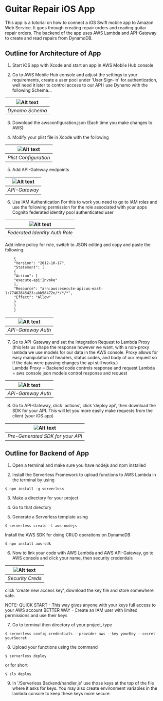 # Guitar Repair iOS App
This app is a tutorial on how to connect a iOS Swift mobile app to Amazon Web Service. It goes through creating repair orders and reading guitar repair orders. The backend of the app uses AWS Lambda and API-Gateway to create and read repairs from DynamoDB.

## Outline for Architecture of App

1. Start iOS app with Xcode and start an app in AWS Mobile Hub console
    
2. Go to AWS Mobile Hub console and adjust the settings to your requirements, create a user pool under 'User Sign-In' for authentication, well need it later to control access to our API
I use Dynamo with the following Schema...

| ![Alt text](/images/db.png?raw=true) |
|:--:|
| *Dynamo Schema* |
    
3. Download the awsconfiguration.json (Each time you make changes to AWS) 
    
4. Modify your plist file in Xcode with the following

| ![Alt text](/images/plist.png?raw=true) |
|:--:|
| *Plist Configuration* |
    
5. Add API-Gateway endpoints

| ![Alt text](/images/paths.png?raw=true) |
|:--:|
| *API-Gateway* |
    
6. Use IAM Authentication
For this to work you need to go to IAM roles and use the following permission for the role associated with your apps Cognito federated identity pool authenticated user

| ![Alt text](/images/fedId.png?raw=true) |
|:--:|
| *Federated Identity Auth Role* |
    
Add inline policy for role, switch to JSON editing and copy and paste the following
```
    {
    "Version": "2012-10-17",
    "Statement": [
    {
    "Action": [
    "execute-api:Invoke"
    ],
    "Resource": "arn:aws:execute-api:us-east-1:77462845423:abb58472n/*/*/*",
    "Effect": "Allow"
    }
    ]
    }
``` 

| ![Alt text](/images/requestType.png?raw=true) |
|:--:|
| *API-Gateway Auth* |
    
7. Go to API-Gateway and set the Integration Request to Lambda Proxy (this lets us shape the response however we want, with a non-proxy lambda we use models for our data in the AWS console. Proxy allows for easy manipulation of headers, status codes, and body of our request so if the data were passing changes the api still works.) <br />
      Lambda Proxy = Backend code controls response and request
      Lambda = aws console json models control response and request
      
| ![Alt text](/images/proxy.png?raw=true) |
|:--:|
| *API-Gateway Auth* |

8. Go to API-Gateway, click 'actions', click 'deploy api', then download the SDK for your API. This will let you more easily make requests from the client (your iOS app)

| ![Alt text](/images/sdk.png?raw=true) |
|:--:|
| *Pre-Generated SDK for your API* |

## Outline for Backend of App

1. Open a terminal and make sure you have nodejs and npm installed
    
2. Install the Serverless Framework to upload functions to AWS Lambda in the terminal by using 
```
$ npm install -g serverless
``` 
3. Make a directory for your project
    
4. Go to that directory
    
5. Generate a Serverless template using
```
$ serverless create -t aws-nodejs
```

Install the AWS SDK for doing CRUD operations on DynamoDB
```
$ npm install aws-sdk
``` 

6. Now to link your code with AWS Lambda and AWS API-Gateway, go to AWS console and click your name, then security credentials

| ![Alt text](/images/security.png?raw=true) |
|:--:|
| *Security Creds* |

click 'create new access key', download the key file and store somewhere safe.
    
NOTE: 
    QUICK START - This way gives anyone with your keys full access to your AWS account
    BETTER WAY - Create an IAM user with limited permissions and use their keys
    
7. Go to terminal then directory of your project, type
```
$ serverless config credentials --provider aws --key yourKey --secret yourSecret
``` 

8. Upload your functions using the command
```
$ serverless deploy
```
or for short
```
$ sls deploy
``` 

9. In '/Serverless Backend/handler.js' use those keys at the top of the file where it asks for keys. You may also create environment variables in the lambda console to keep these keys more secure.

